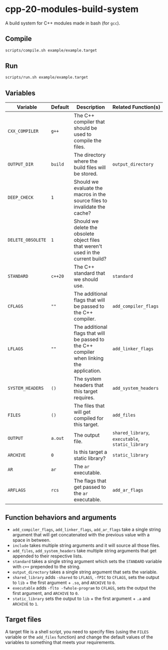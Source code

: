 # cpp-20-modules-build-system
A build system for C++ modules made in bash (for `gcc`).

## Compile
```sh
scripts/compile.sh example/example.target
```

## Run
```sh
scripts/run.sh example/example.target
```

## Variables
| Variable | Default | Description  | Related Function(s) |
| -------- | ------- | ------------ | ------------------- |
| `CXX_COMPILER` | `g++` | The C++ compiler that should be used to compile the files.
| `OUTPUT_DIR` | `build` | The directory where the build files will be stored. | `output_directory`
| `DEEP_CHECK` | `1` | Should we evaluate the macros in the source files to invalidate the cache?
| `DELETE_OBSOLETE` | `1` | Should we delete the obsolete object files that weren't used in the current build?
| `STANDARD` | `c++20` | The C++ standard that we should use. | `standard`
| `CFLAGS` | `""` | The additional flags that will be passed to the C++ compiler. | `add_compiler_flags`
| `LFLAGS` | `""` | The additional flags that will be passed to the C++ compiler when linking the application. | `add_linker_flags`
| `SYSTEM_HEADERS` | `()` | The system headers that this target requires. | `add_system_headers`
| `FILES` | `()` | The files that will get compiled for this target. | `add_files`
| `OUTPUT` | `a.out` | The output file. | `shared_library`, `executable`, `static_library`
| `ARCHIVE` | `0` | Is this target a static library? | `static_library`
| `AR` | `ar` | The `ar` executable.
| `ARFLAGS` | `rcs` | The flags that get passed to the `ar` executable. | `add_ar_flags`

## Function behaviors and arguments
- `add_compiler_flags`, `add_linker_flags`, `add_ar_flags` take a single string argument that will get concatenated with the previous value with a space in between.
- `include` takes multiple string arguments and it will source all those files.
- `add_files`, `add_system_headers` take multiple string arguments that get appended to their respective lists.
- `standard` takes a single string argument which sets the `STANDARD` variable with `c++` prepended to the string.
- `output_directory` takes a single string argument that sets the variable.
- `shared_library` adds `-shared` to `LFLAGS`, `-fPIC` to `CFLAGS`, sets the output to `lib` + the first argument + `.so`, and `ARCHIVE` to `0`.
- `executable` adds `-flto -fwhole-program` to `CFLAGS`, sets the output the first argument, and `ARCHIVE` to `0`.
- `static_library` sets the output to `lib` + the first argument + `.a` and `ARCHIVE` to `1`.

## Target files
A target file is a shell script, you need to specify files (using the `FILES` variable or the `add_files` function) and change the default values of the variables to something that meets your requirements.
